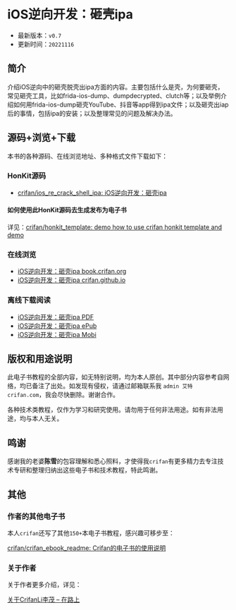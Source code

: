 # iOS逆向开发：砸壳ipa

* 最新版本：`v0.7`
* 更新时间：`20221116`

## 简介

介绍iOS逆向中的砸壳脱壳出ipa方面的内容。主要包括什么是壳，为何要砸壳，常见砸壳工具，比如frida-ios-dump、dumpdecrypted、clutch等；以及举例介绍如何用frida-ios-dump砸壳YouTube、抖音等app得到ipa文件；以及砸壳出iap后的事情，包括ipa的安装；以及整理常见的问题及解决办法。

## 源码+浏览+下载

本书的各种源码、在线浏览地址、多种格式文件下载如下：

### HonKit源码

* [crifan/ios_re_crack_shell_ipa: iOS逆向开发：砸壳ipa](https://github.com/crifan/ios_re_crack_shell_ipa)

#### 如何使用此HonKit源码去生成发布为电子书

详见：[crifan/honkit_template: demo how to use crifan honkit template and demo](https://github.com/crifan/honkit_template)

### 在线浏览

* [iOS逆向开发：砸壳ipa book.crifan.org](https://book.crifan.org/books/ios_re_crack_shell_ipa/website/)
* [iOS逆向开发：砸壳ipa crifan.github.io](https://crifan.github.io/ios_re_crack_shell_ipa/website/)

### 离线下载阅读

* [iOS逆向开发：砸壳ipa PDF](https://book.crifan.org/books/ios_re_crack_shell_ipa/pdf/ios_re_crack_shell_ipa.pdf)
* [iOS逆向开发：砸壳ipa ePub](https://book.crifan.org/books/ios_re_crack_shell_ipa/epub/ios_re_crack_shell_ipa.epub)
* [iOS逆向开发：砸壳ipa Mobi](https://book.crifan.org/books/ios_re_crack_shell_ipa/mobi/ios_re_crack_shell_ipa.mobi)

## 版权和用途说明

此电子书教程的全部内容，如无特别说明，均为本人原创。其中部分内容参考自网络，均已备注了出处。如发现有侵权，请通过邮箱联系我 `admin 艾特 crifan.com`，我会尽快删除。谢谢合作。

各种技术类教程，仅作为学习和研究使用。请勿用于任何非法用途。如有非法用途，均与本人无关。

## 鸣谢

感谢我的老婆**陈雪**的包容理解和悉心照料，才使得我`crifan`有更多精力去专注技术专研和整理归纳出这些电子书和技术教程，特此鸣谢。

## 其他

### 作者的其他电子书

本人`crifan`还写了其他`150+`本电子书教程，感兴趣可移步至：

[crifan/crifan_ebook_readme: Crifan的电子书的使用说明](https://github.com/crifan/crifan_ebook_readme)

### 关于作者

关于作者更多介绍，详见：

[关于CrifanLi李茂 – 在路上](https://www.crifan.org/about/)
